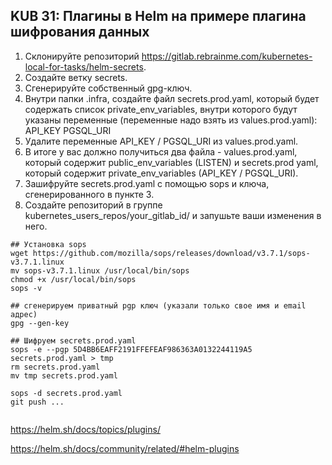 ## KUB 31: Плагины в Helm на примере плагина шифрования данных

1. Склонируйте репозиторий https://gitlab.rebrainme.com/kubernetes-local-for-tasks/helm-secrets.
2. Создайте ветку secrets.
3. Сгенерируйте собственный gpg-ключ.
4. Внутри папки .infra, создайте файл secrets.prod.yaml, который будет содержать список private_env_variables, внутри которого будут указаны переменные (переменные надо взять из values.prod.yaml):
API_KEY
PGSQL_URI
5. Удалите переменные API_KEY / PGSQL_URI из values.prod.yaml.
6. В итоге у вас должно получиться два файла - values.prod.yaml, который содержит public_env_variables (LISTEN) и secrets.prod yaml, который содержит private_env_variables (API_KEY / PGSQL_URI).
7. Зашифруйте secrets.prod.yaml с помощью sops и ключа, сгенерированного в пункте 3.
8. Создайте репозиторий в группе kubernetes_users_repos/your_gitlab_id/ и запушьте ваши изменения в него.


```
## Установка sops
wget https://github.com/mozilla/sops/releases/download/v3.7.1/sops-v3.7.1.linux
mv sops-v3.7.1.linux /usr/local/bin/sops
chmod +x /usr/local/bin/sops
sops -v

## сгенерируем приватный pgp ключ (указали только свое имя и email адрес)
gpg --gen-key

## Шифруем secrets.prod.yaml
sops -e --pgp 5D4BB6EAFF2191FFEFEAF986363A0132244119A5 secrets.prod.yaml > tmp
rm secrets.prod.yaml
mv tmp secrets.prod.yaml

sops -d secrets.prod.yaml
git push ...


```

https://helm.sh/docs/topics/plugins/

https://helm.sh/docs/community/related/#helm-plugins




